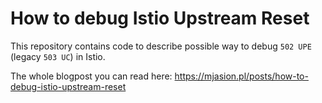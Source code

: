 # How to debug Istio Upstream Reset

This repository contains code to describe possible way to debug `502 UPE` (legacy `503 UC`) in Istio.

The whole blogpost you can read here: https://mjasion.pl/posts/how-to-debug-istio-upstream-reset